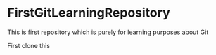 # FirstGitLearningRepository
This is first repository which is purely for learning purposes about Git

First clone this
